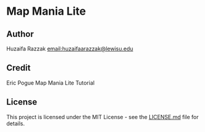 # Map Mania Lite

## Author
Huzaifa Razzak [email:huzaifaarazzak@lewisu.edu](mailto:huzaifaarazzak@lewisu.edu)

## Credit
Eric Pogue Map Mania Lite Tutorial

## License
This project is licensed under the MIT License - see the [LICENSE.md](LICENSE) file for details.